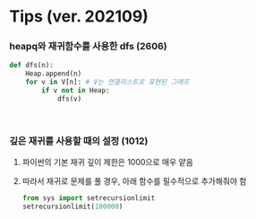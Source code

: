 # Tips (ver. 202109)

### heapq와 재귀함수를 사용한 dfs (2606)
``` python
def dfs(n):
    Heap.append(n)
    for v in V[n]: # V는 연결리스트로 표현된 그래프
        if v not in Heap:
            dfs(v)
```

<br>

### 깊은 재귀를 사용할 때의 설정 (1012)
1. 파이썬의 기본 재귀 깊이 제한은 1000으로 매우 얕음

2. 따라서 재귀로 문제를 풀 경우, 아래 함수를 필수적으로 추가해줘야 함
    
    ``` python
    from sys import setrecursionlimit
    setrecursionlimit(100000)
    ```

